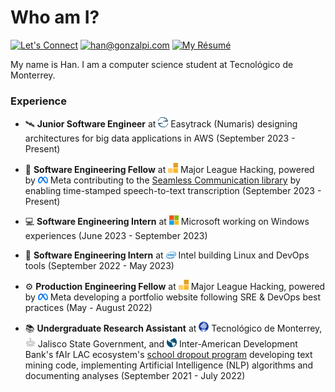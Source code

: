 # Who am I?

[![Let's Connect](https://shields.io/badge/let's%20connect!-blue?logo=linkedin&style=for-the-badge)](https://www.linkedin.com/in/gonzalpi/)
[![han@gonzalpi.com](https://shields.io/badge/%F0%9F%93%AC%20han@gonzalpi.com-beige?style=for-the-badge)](mailto:han@gonzalpi.com)
[![My Résumé](https://shields.io/badge/%F0%9F%93%84%20my%20r%C3%A9sum%C3%A9-gray?&style=for-the-badge)](https://gonzalpi.com/resume.pdf)

My name is Han. I am a computer science student at Tecnológico de Monterrey.

### Experience

- 🛰️ **Junior Software Engineer** at ![Easytrack (Numaris)](logos/easytrack.png) Easytrack (Numaris) designing architectures for big data applications in AWS (September 2023 - Present)

- 📣 **Software Engineering Fellow** at ![Major League Hacking](logos/mlh.png) Major League Hacking, powered by ![Meta](logos/meta.png) Meta contributing to the [Seamless Communication library](https://github.com/facebookresearch/seamless_communication) by enabling time-stamped speech-to-text transcription (September 2023 - Present)

- 💻 **Software Engineering Intern** at ![Microsoft](logos/msft.png) Microsoft working on Windows experiences (June 2023 - September 2023)

- 💾 **Software Engineering Intern** at ![Intel](logos/intel.png) Intel building Linux and DevOps tools (September 2022 - May 2023)

- ⚙️ **Production Engineering Fellow** at ![Major League Hacking](logos/mlh.png) Major League Hacking, powered by ![Meta](logos/meta.png) Meta developing a portfolio website following SRE & DevOps best practices (May - August 2022)

- 📚 **Undergraduate Research Assistant** at ![Tecnológico de Monterrey](logos/tec.png) Tecnológico de Monterrey, ![Gobierno de Jalisco](logos/jalisco.png) Jalisco State Government, and ![IADB fAIr LAC](logos/iadb.PNG) Inter-American Development Bank's fAIr LAC ecosystem's [school dropout program](https://fairlac.iadb.org/en/piloto/abandono-escolar-jalisco) developing text mining code, implementing Artificial Intelligence (NLP) algorithms and documenting analyses (September 2021 - July 2022)
